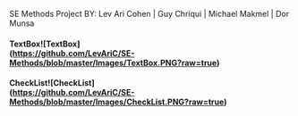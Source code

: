 SE Methods Project BY:
Lev Ari Cohen | Guy Chriqui | Michael Makmel | Dor Munsa

#### TextBox![TextBox]<br>(https://github.com/LevAriC/SE-Methods/blob/master/Images/TextBox.PNG?raw=true)<br>

#### CheckList![CheckList]<br>(https://github.com/LevAriC/SE-Methods/blob/master/Images/CheckList.PNG?raw=true)<br>
